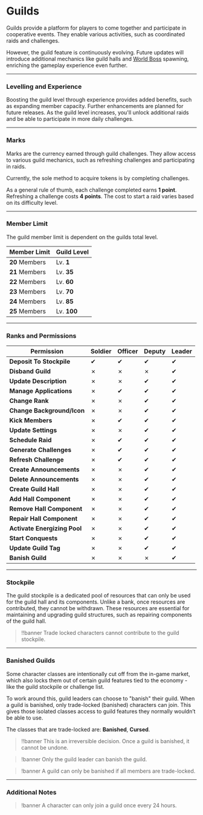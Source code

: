 # Guilds

Guilds provide a platform for players to come together and participate in cooperative events. They enable various activities, such as coordinated raids and challenges.

However, the guild feature is continuously evolving. Future updates will introduce additional mechanics like guild halls and [World Boss](/wiki/activities-and-challenges/world-bosses) spawning, enriching the gameplay experience even further.

-----

### Levelling and Experience

Boosting the guild level through experience provides added benefits, such as expanding member capacity. Further enhancements are planned for future releases. As the guild level increases, you'll unlock additional raids and be able to participate in more daily challenges.

-----

### Marks

Marks are the currency earned through guild challenges. They allow access to various guild mechanics, such as refreshing challenges and participating in raids.

Currently, the sole method to acquire tokens is by completing challenges.

As a general rule of thumb, each challenge completed earns __1 point__. Refreshing a challenge costs __4 points__. The cost to start a raid varies based on its difficulty level.

-----

### Member Limit

The guild member limit is dependent on the guilds total level.

| Member Limit | Guild Level |
| ----- | ----- |
| __20__ Members   | Lv. __1__ |
| __21__ Members | Lv. __35__ |
| __22__ Members | Lv. __60__ |
| __23__ Members | Lv. __70__ |
| __24__ Members | Lv. __85__ |
| __25__ Members | Lv. __100__ | 

------

### Ranks and Permissions

| Permission                   | Soldier | Officer | Deputy | Leader |
|------------------------------| ------ | ------ | ----- | ------ |
| __Deposit To Stockpile__     | ✔      | ✔      | ✔   | ✔      |
| __Disband Guild__            | ✗      | ✗      | ✗   | ✔      | 
| __Update Description__       | ✗      | ✗      | ✔   | ✔      | 
| __Manage Applications__      | ✗      | ✔      | ✔   | ✔      | 
| __Change Rank__              | ✗      | ✗      | ✔   | ✔      | 
| __Change Background/Icon__   | ✗      | ✗      | ✔   | ✔      | 
| __Kick Members__             | ✗      | ✔      | ✔   | ✔      | 
| __Update Settings__          | ✗      | ✗      | ✔   | ✔      | 
| __Schedule Raid__            | ✗      | ✔      | ✔   | ✔      | 
| __Generate Challenges__      | ✗      | ✔      | ✔   | ✔      | 
| __Refresh Challenge__        | ✗      | ✔      | ✔   | ✔      | 
| __Create Announcements__     | ✗      | ✗      | ✔   | ✔      | 
| __Delete Announcements__     | ✗      | ✗      | ✔   | ✔      | 
| __Create Guild Hall__        | ✗      | ✗      | ✔   | ✔      |
| __Add Hall Component__       | ✗      | ✗      | ✔   | ✔      |
| __Remove Hall Component__    | ✗      | ✗      | ✔   | ✔      |
| __Repair Hall Component__    | ✗      | ✗      | ✔   | ✔      |
| __Activate Energizing Pool__ | ✗      | ✗      | ✔   | ✔      |
| __Start Conquests__          | ✗      | ✗      | ✔   | ✔      |
| __Update Guild Tag__         | ✗      | ✗      | ✔   | ✔      |
| __Banish Guild__             | ✗       | ✗       | ✗    | ✔      |


-------

### Stockpile

The guild stockpile is a dedicated pool of resources that can only be used for the guild hall and its components. Unlike a bank, once resources are contributed, they cannot be withdrawn. These resources are essential for maintaining and upgrading guild structures, such as repairing components of the guild hall.

>!!banner Trade locked characters cannot contribute to the guild stockpile.

-------

### Banished Guilds

Some character classes are intentionally cut off from the in-game market, which also locks them out of certain guild features tied to the economy - like the guild stockpile or challenge list.

To work around this, guild leaders can choose to "banish" their guild. When a guild is banished, only trade-locked (banished) characters can join. This gives those isolated classes access to guild features they normally wouldn’t be able to use.

The classes that are trade-locked are: **Banished**, **Cursed**.

>!!banner This is an irreversible decision. Once a guild is banished, it cannot be undone.
 
>!banner Only the guild leader can banish the guild.

>!banner A guild can only be banished if all members are trade-locked.

-------

### Additional Notes

>!banner A character can only join a guild once every 24 hours.
